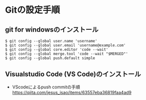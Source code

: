 # Gitの設定手順

## git for windowsのインストール
```git
$ git config --global user.name 'username'
$ git config --global user.email 'username@example.com'
$ git config --global core.editor 'code --wait'
$ git config --global merge.tool 'code --wait "$MERGED"'
$ git config --global push.default simple
```

## Visualstudio Code (VS Code)のインストール
  - VScodeによるpush commitの手順
  https://qiita.com/jesus_isao/items/63557eba36819faa4ad9
